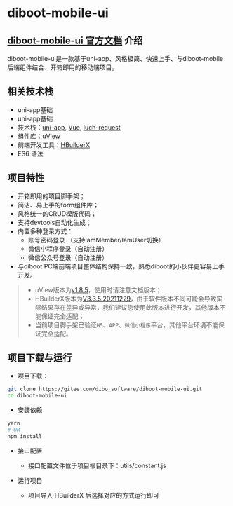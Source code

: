 # diboot-mobile-ui

[diboot-mobile-ui 官方文档](https://www.diboot.com/guide/diboot-mobile-ui/introduce.html)
介绍
-----
diboot-mobile-ui是一款基于uni-app、风格极简、快速上手、与diboot-mobile后端组件结合、开箱即用的移动端项目。


相关技术栈
-----

* uni-app基础
* uni-app基础
* 技术栈：[uni-app](https://uniapp.dcloud.io/), [Vue](https://cn.vuejs.org/index.html), [luch-request](https://www.quanzhan.co/luch-request/handbook/)
* 组件库：[uView](https://v1.uviewui.com/)
* 前端开发工具：[HBuilderX](https://hx.dcloud.net.cn/Tutorial/HistoryVersion)
* ES6 语法


项目特性
-----
* 开箱即用的项目脚手架；
* 简洁、易上手的form组件库；
* 风格统一的CRUD模版代码；
* 支持devtools自动化生成；
* 内置多种登录方式：
  * 账号密码登录 （支持IamMember/IamUser切换）
  * 微信小程序登录（自动注册）
  * 微信公众号登录（自动注册）
* 与diboot PC端前端项目整体结构保持一致，熟悉diboot的小伙伴更容易上手开发。

> - uView版本为[v1.8.5](https://v1.uviewui.com/)，使用时请注意文档版本；
> - HBuilderX版本为[V3.3.5.20211229](https://hx.dcloud.net.cn/Tutorial/HistoryVersion)，由于软件版本不同可能会导致实际结果存在差异或异常，我们建议您使用此版本进行开发，其他版本不能保证完全适配；
> - 当前项目脚手架已验证`H5`、`APP`、`微信小程序`平台，其他平台环境不能保证完全适配。


项目下载与运行
-----

* 项目下载：
```bash
git clone https://gitee.com/dibo_software/diboot-mobile-ui.git
cd diboot-mobile-ui
```

* 安装依赖
```bash
yarn
# OR
npm install
```

* 接口配置
  * 接口配置文件位于项目根目录下：utils/constant.js


* 运行项目
  * 项目导入 HBuilderX 后选择对应的方式运行即可
